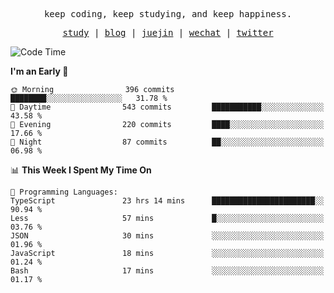 <p align="center">
  <samp>
    <span>keep coding, keep studying, and keep happiness.</span>
  </samp>
</p>

<p align="center">
  <samp>
    <a href="https://github.com/ouduidui/fe-study">study</a> |
    <a href="https://deweyou.me">blog</a>  |
    <a href="https://juejin.cn/user/4309700183594366">juejin</a> |
    <a href="https://user-images.githubusercontent.com/54696834/165071004-6509e3f2-90c3-448c-9d92-3da42b0c2021.jpeg">wechat</a> |
    <a href="https://twitter.com/ouduidui">twitter</a>
  </samp>
</p>

<!--START_SECTION:waka-->
![Code Time](http://img.shields.io/badge/Code%20Time-4%2C594%20hrs%2058%20mins-blue)

**I'm an Early 🐤** 

```text
🌞 Morning                396 commits         ████████░░░░░░░░░░░░░░░░░   31.78 % 
🌆 Daytime                543 commits         ███████████░░░░░░░░░░░░░░   43.58 % 
🌃 Evening                220 commits         ████░░░░░░░░░░░░░░░░░░░░░   17.66 % 
🌙 Night                  87 commits          ██░░░░░░░░░░░░░░░░░░░░░░░   06.98 % 
```


📊 **This Week I Spent My Time On** 

```text
💬 Programming Languages: 
TypeScript               23 hrs 14 mins      ███████████████████████░░   90.94 % 
Less                     57 mins             █░░░░░░░░░░░░░░░░░░░░░░░░   03.76 % 
JSON                     30 mins             ░░░░░░░░░░░░░░░░░░░░░░░░░   01.96 % 
JavaScript               18 mins             ░░░░░░░░░░░░░░░░░░░░░░░░░   01.24 % 
Bash                     17 mins             ░░░░░░░░░░░░░░░░░░░░░░░░░   01.17 % 
```


<!--END_SECTION:waka-->
